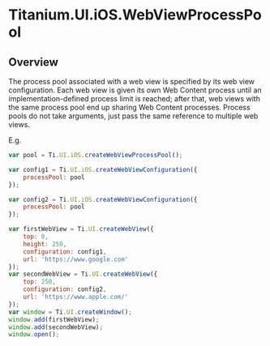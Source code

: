 # Titanium.UI.iOS.WebViewProcessPool

<TypeHeader/>

## Overview

The process pool associated with a web view is specified by its web view configuration. Each web view 
is given its own Web Content process until an implementation-defined process limit is reached; after that,
web views with the same process pool end up sharing Web Content processes. Process pools do not take arguments, 
just pass the same reference to multiple web views. 

E.g.
``` js
var pool = Ti.UI.iOS.createWebViewProcessPool();

var config1 = Ti.UI.iOS.createWebViewConfiguration({
    processPool: pool
});

var config2 = Ti.UI.iOS.createWebViewConfiguration({
    processPool: pool
});

var firstWebView = Ti.UI.createWebView({
    top: 0,
    height: 250,
    configuration: config1,
    url: 'https://www.google.com'
});
var secondWebView = Ti.UI.createWebView({
    top: 250,
    configuration: config2,
    url: 'https://www.apple.com/'
});
var window = Ti.UI.createWindow();
window.add(firstWebView);
window.add(secondWebView);
window.open();
```

<ApiDocs/>
